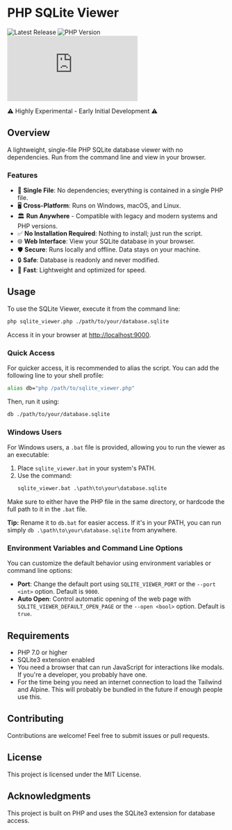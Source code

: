 # PHP SQLite Viewer

![Latest Release](https://img.shields.io/github/v/release/caendesilva/php-sqlite-viewer?style=flat-square)
![PHP Version](https://img.shields.io/static/v1?label=Min%20PHP%20Version&message=7.0&color=blue&style=flat-square)
![File Size](https://img.shields.io/github/size/caendesilva/php-sqlite-viewer/sqlite_viewer.php?style=flat-square)

⚠️ Highly Experimental - Early Initial Development ⚠️

## Overview

A lightweight, single-file PHP SQLite database viewer with no dependencies. Run from the command line and view in your browser.

### Features

- 📁 **Single File**: No dependencies; everything is contained in a single PHP file.
- 🖥️ **Cross-Platform**: Runs on Windows, macOS, and Linux.
- 🏛️ **Run Anywhere** - Compatible with legacy and modern systems and PHP versions.
- ✅ **No Installation Required**: Nothing to install; just run the script.
- 🌐 **Web Interface**: View your SQLite database in your browser.
- 🛡️ **Secure**: Runs locally and offline. Data stays on your machine.
- 🔒 **Safe**: Database is readonly and never modified.
- 🚀 **Fast**: Lightweight and optimized for speed.


## Usage

To use the SQLite Viewer, execute it from the command line:

```bash
php sqlite_viewer.php ./path/to/your/database.sqlite
```

Access it in your browser at [http://localhost:9000](http://localhost:9000).

### Quick Access

For quicker access, it is recommended to alias the script. You can add the following line to your shell profile:

```bash
alias db="php /path/to/sqlite_viewer.php"
```

Then, run it using:

```bash
db ./path/to/your/database.sqlite
```

### Windows Users

For Windows users, a `.bat` file is provided, allowing you to run the viewer as an executable:

1. Place `sqlite_viewer.bat` in your system's PATH.
2. Use the command:
   ```cmd
   sqlite_viewer.bat .\path\to\your\database.sqlite
   ```
   
Make sure to either have the PHP file in the same directory, or hardcode the full path to it in the `.bat` file.

**Tip:** Rename it to `db.bat` for easier access. If it's in your PATH, you can run simply `db .\path\to\your\database.sqlite` from anywhere.

### Environment Variables and Command Line Options

You can customize the default behavior using environment variables or command line options:

- **Port**: Change the default port using `SQLITE_VIEWER_PORT` or the `--port <int>` option. Default is `9000`.
- **Auto Open**: Control automatic opening of the web page with `SQLITE_VIEWER_DEFAULT_OPEN_PAGE` or the `--open <bool>` option. Default is `true`.

## Requirements

- PHP 7.0 or higher
- SQLite3 extension enabled
- You need a browser that can run JavaScript for interactions like modals. If you're a developer, you probably have one.
- For the time being you need an internet connection to load the Tailwind and Alpine. This will probably be bundled in the future if enough people use this.

## Contributing

Contributions are welcome! Feel free to submit issues or pull requests.

## License

This project is licensed under the MIT License.

## Acknowledgments

This project is built on PHP and uses the SQLite3 extension for database access.
